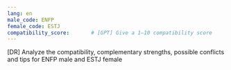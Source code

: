 ```yaml
---
lang: en
male_code: ENFP
female_code: ESTJ
compatibility_score:       # [GPT] Give a 1–10 compatibility score
---
```


[DR] Analyze the compatibility, complementary strengths, possible conflicts and tips for ENFP male and ESTJ female

